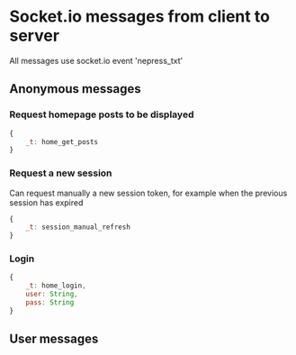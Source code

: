 # Socket.io messages from client to server

All messages use socket.io event 'nepress_txt'

## Anonymous messages

### Request homepage posts to be displayed

```javascript
{
    _t: home_get_posts
}
```

### Request a new session

Can request manually a new session token, for example when the previous session has expired

```javascript
{
    _t: session_manual_refresh
}
```

### Login

```javascript
{
    _t: home_login,
    user: String,
    pass: String
}
```

## User messages
